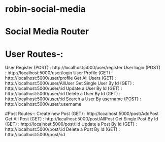 # robin-social-media

# Social Media Router

# User Routes-:
User Register (POST)             : http://localhost:5000/user/register
User login (POST)                : http://localhost:5000/user/login
User Profile (GET)               : http://localhost:5000/user/profile
Get All Users (GET)              : http://localhost:5000/user/AllUser
Get Single User By Id (GET)      : http://localhost:5000/user/:id
Update a User By Id (GET)        : http://localhost:5000/user/:id
Delete a User By Id (GET)        : http://localhost:5000/user/:id
Search a User By username (POST) : http://localhost:5000/user/:username

#Post Routes-:
Create new Post (GET)            : http://localhost:5000/post/AddPost
Get All Post (GET)               : http://localhost:5000/post/AllPost
Get Single Post By Id (GET)      : http://localhost:5000/post/:id
Update a Post By Id (GET)        : http://localhost:5000/post/:id
Delete a Post By Id (GET)        : http://localhost:5000/post/:id

